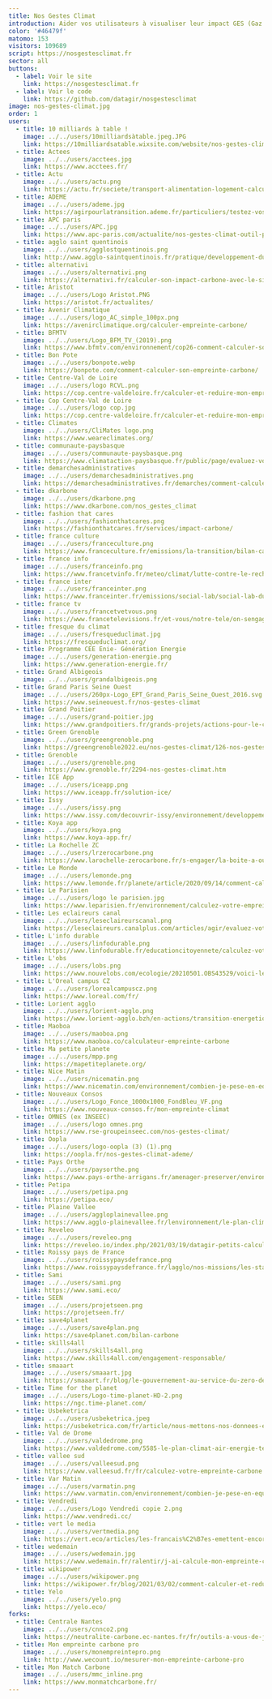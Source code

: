 ```yaml
---
title: Nos Gestes Climat
introduction: Aider vos utilisateurs à visualiser leur impact GES (Gaz à effet de serre) et à agir pour le réduire.<br/><br/>Développé en partenariat avec l'<a href="https://www.associationbilancarbone.fr/" target="_blank">Association Bilan Carbone</a>, ce simulateur vous permet d'évaluer votre empreinte carbone individuelle, puis de choisir des actions concrètes pour la réduire. Il est basé sur le modèle MicMac des associations <a href="https://avenirclimatique.org/" target="_blank">Avenir Climatique</a> et <a href="https://www.taca.asso.fr/" target="_blank">TaCa</a>.
color: '#46479f'
matomo: 153
visitors: 109689
script: https://nosgestesclimat.fr
sector: all
buttons:
  - label: Voir le site
    link: https://nosgestesclimat.fr
  - label: Voir le code
    link: https://github.com/datagir/nosgestesclimat
image: nos-gestes-climat.jpg
order: 1
users:
  - title: 10 milliards à table !
    image: ../../users/10milliardsàtable.jpeg.JPG
    link: https://10milliardsatable.wixsite.com/website/nos-gestes-climat
  - title: Actees
    image: ../../users/acctees.jpg
    link: https://www.acctees.fr/
  - title: Actu
    image: ../../users/actu.png
    link: https://actu.fr/societe/transport-alimentation-logement-calculez-combien-de-tonnes-de-co2-vous-rejetez-tous-les-ans_46218365.html
  - title: ADEME
    image: ../../users/ademe.jpg
    link: https://agirpourlatransition.ademe.fr/particuliers/testez-vos-connaissances/connaissez-empreinte-climat
  - title: APC paris
    image: ../../users/APC.jpg
    link: https://www.apc-paris.com/actualite/nos-gestes-climat-outil-pour-permettre-a-chacune-calculer-son-empreinte-carbone
  - title: agglo saint quentinois
    image: ../../users/agglostquentinois.png
    link: http://www.agglo-saintquentinois.fr/pratique/developpement-durable/le-plan-climat-air-energie-territorial-981.html
  - title: alternativi
    image: ../../users/alternativi.png
    link: https://alternativi.fr/calculer-son-impact-carbone-avec-le-simulateur-de-l-ademe/614
  - title: Aristot
    image: ../../users/Logo Aristot.PNG
    link: https://aristot.fr/actualites/
  - title: Avenir Climatique
    image: ../../users/logo_AC_simple_100px.png
    link: https://avenirclimatique.org/calculer-empreinte-carbone/
  - title: BFMTV
    image: ../../users/Logo_BFM_TV_(2019).png
    link: https://www.bfmtv.com/environnement/cop26-comment-calculer-son-propre-bilan-carbone_AN-202111010158.html
  - title: Bon Pote
    image: ../../users/bonpote.webp
    link: https://bonpote.com/comment-calculer-son-empreinte-carbone/
  - title: Centre-Val de Loire
    image: ../../users/logo RCVL.png
    link: https://cop.centre-valdeloire.fr/calculer-et-reduire-mon-empreinte-carbone/
  - title: Cop Centre-Val de Loire
    image: ../../users/logo cop.jpg
    link: https://cop.centre-valdeloire.fr/calculer-et-reduire-mon-empreinte-carbone/
  - title: Climates
    image: ../../users/CliMates logo.png
    link: https://www.weareclimates.org/
  - title: communaute-paysbasque
    image: ../../users/communaute-paysbasque.png
    link: https://www.climataction-paysbasque.fr/public/page/evaluez-votre-empreinte-carbone,14.html
  - title: demarchesadministratives
    image: ../../users/demarchesadministratives.png
    link: https://demarchesadministratives.fr/demarches/comment-calculer-son-empreinte-carbone
  - title: dkarbone
    image: ../../users/dkarbone.png
    link: https://www.dkarbone.com/nos_gestes_climat
  - title: fashion that cares
    image: ../../users/fashionthatcares.png
    link: https://fashionthatcares.fr/services/impact-carbone/
  - title: france culture
    image: ../../users/franceculture.png
    link: https://www.franceculture.fr/emissions/la-transition/bilan-carbone-en-dessous-de-la-moyenne
  - title: france info
    image: ../../users/franceinfo.png
    link: https://www.francetvinfo.fr/meteo/climat/lutte-contre-le-rechauffement-climatique-comment-calculer-et-reduire-son-empreinte-carbone_4301617.html
  - title: france inter
    image: ../../users/franceinter.png
    link: https://www.franceinter.fr/emissions/social-lab/social-lab-du-dimanche-14-novembre-2021
  - title: france tv
    image: ../../users/francetvetvous.png
    link: https://www.francetelevisions.fr/et-vous/notre-tele/on-sengage/cop-26-lhumanite-a-rendez-vous-avec-son-futur-8451
  - title: fresque du climat
    image: ../../users/fresqueduclimat.jpg
    link: https://fresqueduclimat.org/
  - title: Programme CEE Enie- Génération Energie 
    image: ../../users/generation-energie.png
    link: https://www.generation-energie.fr/
  - title: Grand Albigeois
    image: ../../users/grandalbigeois.png
  - title: Grand Paris Seine Ouest
    image: ../../users/260px-Logo_EPT_Grand_Paris_Seine_Ouest_2016.svg.png
    link: https://www.seineouest.fr/nos-gestes-climat
  - title: Grand Poitier
    image: ../../users/grand-poitier.jpg
    link: https://www.grandpoitiers.fr/grands-projets/actions-pour-le-climat/plan-climat
  - title: Green Grenoble
    image: ../../users/greengrenoble.png
    link: https://greengrenoble2022.eu/nos-gestes-climat/126-nos-gestes-climat.htm
  - title: Grenoble
    image: ../../users/grenoble.png
    link: https://www.grenoble.fr/2294-nos-gestes-climat.htm
  - title: ICE App
    image: ../../users/iceapp.png
    link: https://www.iceapp.fr/solution-ice/
  - title: Issy
    image: ../../users/issy.png
    link: https://www.issy.com/decouvrir-issy/environnement/developpement-durable/1-je-calcule-mon-empreinte-carbone
  - title: Koya app
    image: ../../users/koya.png
    link: https://www.koya-app.fr/
  - title: La Rochelle ZC
    image: ../../users/lrzerocarbone.png
    link: https://www.larochelle-zerocarbone.fr/s-engager/la-boite-a-outils-du-zero-carbone/nos-gestes-climat
  - title: Le Monde
    image: ../../users/lemonde.png
    link: https://www.lemonde.fr/planete/article/2020/09/14/comment-calculer-et-surtout-reduire-son-empreinte-carbone_6052039_3244.html
  - title: Le Parisien
    image: ../../users/logo le parisien.jpg
    link: https://www.leparisien.fr/environnement/calculez-votre-empreinte-carbone-avec-ces-simulateurs-10-11-2021-WYJKMVY5ZFGR3FZJDXXELNIL4M.php
  - title: Les eclaireurs canal
    image: ../../users/leseclaireurscanal.png
    link: https://leseclaireurs.canalplus.com/articles/agir/evaluez-votre-impact-sur-le-climat-avec-ce-simulateur-de-l-ademe
  - title: L'info durable
    image: ../../users/linfodurable.png
    link: https://www.linfodurable.fr/educationcitoyennete/calculez-votre-empreinte-carbone-avec-ce-simulateur-gratuit-27120
  - title: L'obs
    image: ../../users/lobs.png
    link: https://www.nouvelobs.com/ecologie/20210501.OBS43529/voici-les-gestes-a-adopter-des-aujourd-hui-pour-reduire-son-empreinte-carbone.html
  - title: L'Oreal campus CZ
    image: ../../users/lorealcampuscz.png
    link: https://www.loreal.com/fr/
  - title: Lorient agglo
    image: ../../users/lorient-agglo.png
    link: https://www.lorient-agglo.bzh/en-actions/transition-energetique/plan-climat-air-energie/
  - title: Maoboa
    image: ../../users/maoboa.png
    link: https://www.maoboa.co/calculateur-empreinte-carbone
  - title: Ma petite planete
    image: ../../users/mpp.png
    link: https://mapetiteplanete.org/
  - title: Nice Matin
    image: ../../users/nicematin.png
    link: https://www.nicematin.com/environnement/combien-je-pese-en-equivalent-carbone-et-comment-faire-pour-perdre-un-peu-de-poids-578029
  - title: Nouveaux Consos
    image: ../../users/Logo_Fonce_1000x1000_FondBleu_VF.png
    link: https://www.nouveaux-consos.fr/mon-empreinte-climat
  - title: OMNES (ex INSEEC)
    image: ../../users/logo omnes.png
    link: https://www.rse-groupeinseec.com/nos-gestes-climat/
  - title: Oopla
    image: ../../users/logo-oopla (3) (1).png
    link: https://oopla.fr/nos-gestes-climat-ademe/
  - title: Pays Orthe
    image: ../../users/paysorthe.png
    link: https://www.pays-orthe-arrigans.fr/amenager-preserver/environnement/participer-a-la-transition-ecologique-du-territoire.html
  - title: Petipa
    image: ../../users/petipa.png
    link: https://petipa.eco/
  - title: Plaine Vallee
    image: ../../users/aggloplainevallee.png
    link: https://www.agglo-plainevallee.fr/lenvironnement/le-plan-climat-air-energie/calculer-son-empreinte-carbone/
  - title: Reveleo
    image: ../../users/reveleo.png
    link: https://reveleo.io/index.php/2021/03/19/datagir-petits-calculateurs-grands-effets/
  - title: Roissy pays de France
    image: ../../users/roissypaysdefrance.png
    link: https://www.roissypaysdefrance.fr/lagglo/nos-missions/les-statuts-et-competences/competences-obligatoires/politique-de-la-ville/mieux-comprendre-le-pcaet
  - title: Sami
    image: ../../users/sami.png
    link: https://www.sami.eco/
  - title: SEEN
    image: ../../users/projetseen.png
    link: https://projetseen.fr/
  - title: save4planet
    image: ../../users/save4plan.png
    link: https://save4planet.com/bilan-carbone
  - title: skills4all
    image: ../../users/skills4all.png
    link: https://www.skills4all.com/engagement-responsable/
  - title: smaaart
    image: ../../users/smaaart.jpg
    link: https://smaaart.fr/blog/le-gouvernement-au-service-du-zero-dechet/
  - title: Time for the planet
    image: ../../users/Logo-time-planet-HD-2.png
    link: https://ngc.time-planet.com/
  - title: Usbeketrica
    image: ../../users/usbeketrica.jpeg
    link: https://usbeketrica.com/fr/article/nous-mettons-nos-donnees-et-nos-outils-a-la-disposition-de-tous
  - title: Val de Drome
    image: ../../users/valdedrome.png
    link: https://www.valdedrome.com/5585-le-plan-climat-air-energie-territorial.htm
  - title: vallee sud
    image: ../../users/valleesud.png
    link: https://www.valleesud.fr/fr/calculez-votre-empreinte-carbone
  - title: Var Matin
    image: ../../users/varmatin.png
    link: https://www.varmatin.com/environnement/combien-je-pese-en-equivalent-carbone-et-comment-faire-pour-perdre-un-peu-de-poids-578029
  - title: Vendredi
    image: ../../users/Logo Vendredi copie 2.png
    link: https://www.vendredi.cc/
  - title: vert le media
    image: ../../users/vertmedia.png
    link: https://vert.eco/articles/les-francais%C2%B7es-emettent-encore-10-tonnes-de-co2-par-an-cinq-fois-trop-pour-le-climat
  - title: wedemain
    image: ../../users/wedemain.jpg
    link: https://www.wedemain.fr/ralentir/j-ai-calcule-mon-empreinte-carbone-viande-avion-telephone-banque/
  - title: wikipower
    image: ../../users/wikipower.png
    link: https://wikipower.fr/blog/2021/03/02/comment-calculer-et-reduire-son-empreinte-carbone/
  - title: Yelo
    image: ../../users/yelo.png
    link: https://yelo.eco/
forks:
  - title: Centrale Nantes
    image: ../../users/cnnco2.png
    link: https://neutralite-carbone.ec-nantes.fr/fr/outils-a-vous-de-jouer/lempreinte-carbone-de-vos-activites-a-centrale-nantes
  - title: Mon empreinte carbone pro
    image: ../../users/monempreintepro.png
    link: http://www.wecount.io/mesurer-mon-empreinte-carbone-pro
  - title: Mon Match Carbone
    image: ../../users/mmc_inline.png
    link: https://www.monmatchcarbone.fr/
---
```

